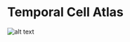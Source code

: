 # Temporal Cell Atlas


![alt text](https://github.com/HariharanLab/Everetts_Worley_Yasutomi/blob/master/Temproral\Cell\Atlas/Temporal_sc_atlas.jpg?raw=true)
